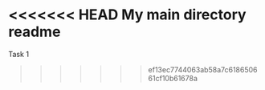 <<<<<<< HEAD
My main directory  readme
=======
Task 1
>>>>>>> ef13ec7744063ab58a7c618650661cf10b61678a
